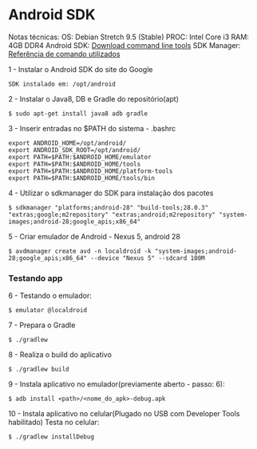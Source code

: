 # Android SDK
Notas técnicas:
OS: Debian Stretch 9.5 (Stable)
PROC: Intel Core i3
RAM: 4GB DDR4
Android SDK: [Download command line tools](https://developer.android.com/studio/#downloads)
SDK Manager: [Referência de comando utilizados](https://developer.android.com/studio/command-line/sdkmanager)

1 - Instalar o Android SDK do site do Google
```
SDK instalado em: /opt/android
``` 

2 - Instalar o Java8, DB e Gradle do repositório(apt)
```
$ sudo apt-get install java8 adb gradle
```

3 - Inserir entradas no $PATH do sistema - .bashrc
```
export ANDROID_HOME=/opt/android/
export ANDROID_SDK_ROOT=/opt/android/
export PATH=$PATH:$ANDROID_HOME/emulator
export PATH=$PATH:$ANDROID_HOME/tools
export PATH=$PATH:$ANDROID_HOME/platform-tools
export PATH=$PATH:$ANDROID_HOME/tools/bin
```

4 - Utilizar o sdkmanager do SDK para instalação dos pacotes
```
$ sdkmanager "platforms;android-28" "build-tools;28.0.3" "extras;google;m2repository" "extras;android;m2repository" "system-images;android-28;google_apis;x86_64"
```

5 - Criar emulador de Android - Nexus 5, android 28
```
$ avdmanager create avd -n localdroid -k "system-images;android-28;google_apis;x86_64" --device "Nexus 5" --sdcard 100M
```

### Testando app
6 - Testando o emulador:
```
$ emulator @localdroid
```

7 - Prepara o Gradle
```
$ ./gradlew
```

8 - Realiza o build do aplicativo
```
$ ./gradlew build
```

9 - Instala aplicativo no emulador(previamente aberto - passo: 6):
```
$ adb install <path>/<nome_do_apk>-debug.apk
```
  
10 - Instala aplicativo no celular(Plugado no USB com Developer Tools habilitado)
Testa no celular: 
```
$ ./gradlew installDebug
```
